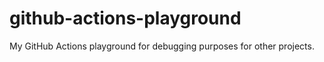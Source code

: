 # github-actions-playground
My GitHub Actions playground for debugging purposes for other projects.
